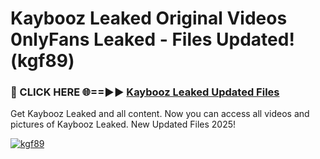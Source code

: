 # Kaybooz Leaked Original Videos 0nlyFans Leaked - Files Updated! (kgf89)

<h3>🔴 CLICK HERE 🌐==►► <a href="https://tinyurl.com/2m67pmp6" rel="nofollow">Kaybooz Leaked Updated Files</a></h3>

Get Kaybooz Leaked and all content. Now you can access all videos and pictures of Kaybooz Leaked. New Updated Files 2025!

[![kgf89](https://i.imgur.com/H4QAA4z.gif)](https://tinyurl.com/2m67pmp6)